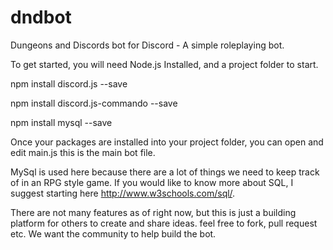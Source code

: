 # dndbot
Dungeons and Discords bot for Discord - A simple roleplaying bot.

To get started, you will need Node.js Installed, and a project folder to start.

npm install discord.js --save

npm install discord.js-commando --save

npm install mysql --save

Once your packages are installed into your project folder, you can open and edit main.js
this is the main bot file.

MySql is used here because there are a lot of things we need to keep track of in an RPG style game.
If you would like to know more about SQL, I suggest starting here http://www.w3schools.com/sql/.

There are not many features as of right now, but this is just a building platform for others to create and share ideas.
feel free to fork, pull request etc. We want the community to help build the bot.

